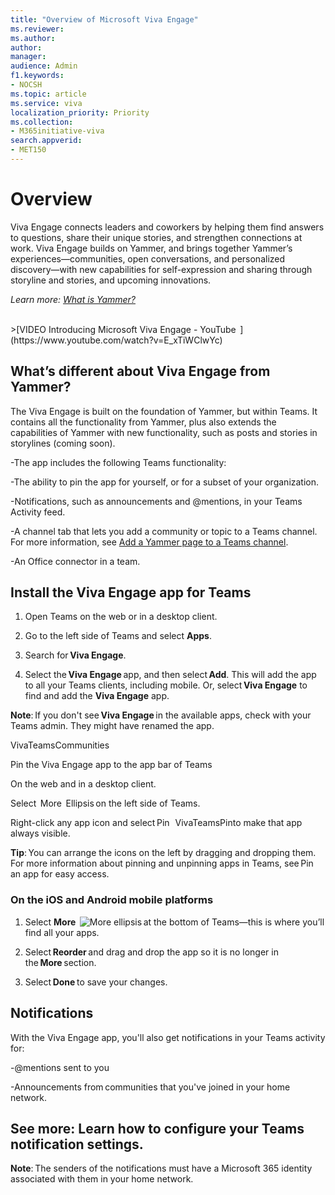 ```yaml
---
title: "Overview of Microsoft Viva Engage"
ms.reviewer: 
ms.author: 
author: 
manager: 
audience: Admin
f1.keywords:
- NOCSH
ms.topic: article
ms.service: viva
localization_priority: Priority
ms.collection:  
- M365initiative-viva
search.appverid:
- MET150
---
```

# Overview
Viva Engage connects leaders and coworkers by helping them find answers to questions, share their unique stories, and strengthen connections at work. Viva Engage builds on Yammer, and brings together Yammer’s experiences—communities, open conversations, and personalized discovery—with new capabilities for self-expression and sharing through storyline and stories, and upcoming innovations. 

*Learn more: [What is Yammer?](url)*

<br/>
>[VIDEO Introducing Microsoft Viva Engage - YouTube  
](https://www.youtube.com/watch?v=E_xTiWClwYc)

<br/>

## What’s different about Viva Engage from Yammer?

The Viva Engage is built on the foundation of Yammer, but within Teams. It contains all the functionality from Yammer, plus also extends the capabilities of Yammer with new functionality, such as posts and stories in storylines (coming soon).  

-The app includes the following Teams functionality: 

-The ability to pin the app for yourself, or for a subset of your organization.

-Notifications, such as announcements and @mentions, in your Teams Activity feed. 

-A channel tab that lets you add a community or topic to a Teams channel. For more information, see [Add a Yammer page to a Teams channel](url).

-An Office connector in a team.

## Install the Viva Engage app for Teams 

1. Open Teams on the web or in a desktop client.

2. Go to the left side of Teams and select **Apps**.

3. Search for **Viva Engage**.

4. Select the **Viva Engage** app, and then select **Add**. This will add the app to all your Teams clients, including mobile. Or, select **Viva Engage** to find and add the **Viva Engage** app.

**Note**: If you don't see **Viva Engage** in the available apps, check with your Teams admin. They might have renamed the app. 

VivaTeamsCommunities

Pin the Viva Engage app to the app bar of Teams 

On the web and in a desktop client. 

Select  More  Ellipsis on the left side of Teams.

Right-click any app icon and select Pin   VivaTeamsPinto make that app always visible.

**Tip**: You can arrange the icons on the left by dragging and dropping them. For more information about pinning and unpinning apps in Teams, see Pin an app for easy access. 

### On the iOS and Android mobile platforms 

1. Select **More**  ![More ellipsis](https://upload.wikimedia.org/wikipedia/commons/9/98/Ellipsis.svg) at the bottom of Teams—this is where you’ll find all your apps.

2. Select **Reorder** and drag and drop the app so it is no longer in the **More** section.

3. Select **Done** to save your changes.

## Notifications 

With the Viva Engage app, you'll also get notifications in your Teams activity for: 

-@mentions sent to you

-Announcements from communities that you've joined in your home network.

## See more: Learn how to configure your Teams notification settings. 

**Note**: The senders of the notifications must have a Microsoft 365 identity associated with them in your home network.  

